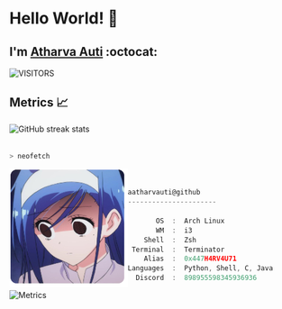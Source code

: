 
# Hello World! 👋

## I'm [**Atharva Auti**](https://www.linkedin.com/in/aatharvauti/)  :octocat:

<img alt="VISITORS" src="https://komarev.com/ghpvc/?username=aatharvauti&style=flat-square&logo=github&label=+PROFILE+VIEWS++&color=blue"/>

## Metrics 📈

![GitHub streak stats](https://github-readme-streak-stats.herokuapp.com/?user=aatharvauti&theme=tokyonight_duo&hide_border=true&date_format=n%2Fj%5B%2FY%5D)




```zsh

> neofetch

```

<img src="pf.png" align="left" width="210" height="210">

```javascript


aatharvauti@github
----------------------

       OS  :  Arch Linux
       WM  :  i3
    Shell  :  Zsh
 Terminal  :  Terminator
    Alias  :  0x447H4RV4U71
Languages  :  Python, Shell, C, Java
  Discord  :  898955598345936936

```

![Metrics](https://metrics.lecoq.io/aatharvauti?template=classic&base.activity=0&base.community=0&base.repositories=0&languages=1&stars=1&activity=1&achievements=1&languages.ignored=html&languages.limit=8&languages.sections=most-used&languages.colors=github&languages.threshold=0%25&languages.indepth=false&languages.analysis.timeout=15&languages.categories=markup%2C%20programming&languages.recent.categories=markup%2C%20programming&languages.recent.load=300&languages.recent.days=14&stars.limit=4&activity.limit=7&activity.load=300&activity.days=14&activity.filter=all&activity.visibility=all&activity.timestamps=false&achievements.threshold=C&achievements.secrets=true&achievements.display=detailed&achievements.limit=8&config.timezone=Asia%2FCalcutta)
